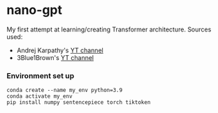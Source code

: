 # nano-gpt

My first attempt at learning/creating Transformer architecture.
Sources used: 
- Andrej Karpathy's [YT channel](https://www.youtube.com/watch?v=kCc8FmEb1nY&list=PLAqhIrjkxbuWI23v9cThsA9GvCAUhRvKZ&index=8)
- 3Blue1Brown's [YT channel](https://www.youtube.com/watch?v=9-Jl0dxWQs8)


### Environment set up

```
conda create --name my_env python=3.9
conda activate my_env
pip install numpy sentencepiece torch tiktoken
```
